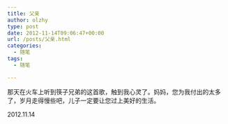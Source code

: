 ```yaml
---
title: 父亲
author: olzhy
type: post
date: 2012-11-14T09:06:47+00:00
url: /posts/父亲.html
categories:
  - 随笔
tags:
  - 随笔

---
```

那天在火车上听到筷子兄弟的这首歌，触到我心灵了。妈妈，您为我付出的太多了，岁月走得慢些吧，儿子一定要让您过上美好的生活。

2012.11.14